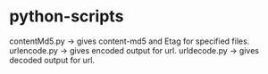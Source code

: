 # python-scripts 
contentMd5.py -> gives content-md5 and Etag for specified files.
urlencode.py -> gives encoded output for url.
urldecode.py -> gives decoded output for url.
